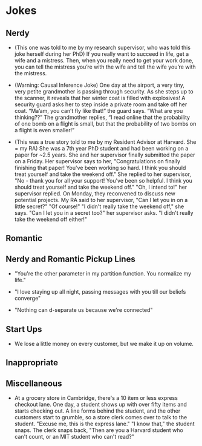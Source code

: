 # Jokes

## Nerdy

- (This one was told to me by my research supervisor, who was told this joke herself during her PhD) 
If you really want to succeed in life, get a wife and a mistress. Then, when you really need to get your
work done, you can tell the mistress you’re with the wife and tell the wife you’re with the mistress.

- (Warning: Causal Inference Joke) One day at the airport, a very tiny, very petite grandmother is passing through security. As she steps up 
to the scanner, it reveals that her winter coat is filled with explosives! A security guard asks her to
step inside a private room and take off her coat. “Ma’am, you can’t fly like that!” the guard says. 
“What are you thinking??” The grandmother replies, “I read online that the probability of one bomb on a
flight is small, but that the probability of two bombs on a flight is even smaller!”

- (This was a true story told to me by my Resident Advisor at Harvard. She = my RA) She was a 7th year
PhD student and had been working on a paper for ~2.5 years. She and her supervisor finally submitted
the paper on a Friday. Her supervisor says to her, "Congratulations on finally finishing that paper!
You've been working so hard. I think you should treat yourself and take the weekend off." She replied
to her supervisor, "No - thank you for all your support! You've been so helpful. I think you should
treat yourself and take the weekend off." "Oh, I intend to!" her supervisor replied. On Monday, they 
reconvened to discuss new potential projects. My RA said to her supervisor, "Can I let you in on a 
little secret?" "Of course!" "I didn't really take the weekend off," she says. "Can I let you in 
a secret too?" her supervisor asks. "I didn't really take the weekend off either!"

## Romantic

## Nerdy and Romantic Pickup Lines

- "You're the other parameter in my partition function. You normalize my life."

- "I love staying up all night, passing messages with you till our beliefs converge"

- "Nothing can d-separate us because we're connected"


## Start Ups

- We lose a little money on every customer, but we make it up on volume.

## Inappropriate

## Miscellaneous

- At a grocery store in Cambridge, there's a 10 item or less express checkout lane. One day, a student
shows up with over fifty items and starts checking out. A line forms behind the student, and the 
other customers start to grumble, so a store clerk comes over to talk to the student. "Excuse me,
this is the express lane." "I know that," the student snaps. The clerk snaps back, "Then are you
a Harvard student who can't count, or an MIT student who can't read?"
  